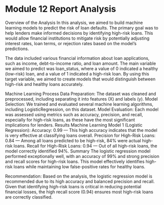 # Module 12 Report Analysis

Overview of the Analysis
In this analysis, we aimed to build machine learning models to predict the risk of loan defaults. The primary goal was to help lenders make informed decisions by identifying high-risk loans. This would allow financial institutions to mitigate risk by potentially adjusting interest rates, loan terms, or rejection rates based on the model’s predictions.

The data included various financial information about loan applications, such as income, debt-to-income ratio, and loan amount. The main variable we aimed to predict was loan_status, where a value of 0 indicated a healthy (low-risk) loan, and a value of 1 indicated a high-risk loan. By using this target variable, we aimed to create models that would distinguish between high-risk and healthy loans accurately.

Machine Learning Process
Data Preparation: The dataset was cleaned and preprocessed, including separating it into features (X) and labels (y).
Model Selection: We trained and evaluated several machine learning algorithms, including LogisticRegression, on this dataset.
Model Evaluation: Each model was assessed using metrics such as accuracy, precision, and recall, especially for high-risk loans, as these have the most significant implications for lenders.
Results
Machine Learning Model 1 (Logistic Regression):
Accuracy: 0.99 — This high accuracy indicates that the model is very effective at classifying loans overall.
Precision for High-Risk Loans: 0.84 — Among all loans predicted to be high-risk, 84% were actual high-risk loans.
Recall for High-Risk Loans: 0.94 — Out of all high-risk loans, the model correctly identified 94%.
Summary
The logistic regression model performed exceptionally well, with an accuracy of 99% and strong precision and recall scores for high-risk loans. This model effectively identifies high-risk loans while maintaining low false-positive rates for healthy loans.

Recommendation:
Based on the analysis, the logistic regression model is recommended due to its high accuracy and balanced precision and recall. Given that identifying high-risk loans is critical in reducing potential financial losses, the high recall score (0.94) ensures most high-risk loans are correctly classified.
